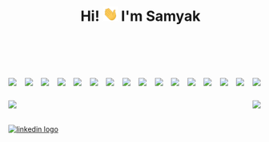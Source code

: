 <ul align="center">
  <h1 style="display: inline-block">
    Hi! <img src="https://raw.githubusercontent.com/ABSphreak/ABSphreak/master/gifs/Hi.gif" width="30px" /> I'm Samyak
  </h1>
</ul>

<br /><br /><br />

###

<div style="display: flex; align-items: center; justify-content: center; gap: 20px;">
  <!-- Left side: Other GIFs and icons -->
  <div style="flex: 1 1 auto;">
    <div style="display: flex; flex-wrap: wrap; gap: 16px; justify-content: space-between;">
      
  <a href="#" target="_blank">
        <img src="https://media3.giphy.com/media/v1.Y2lkPTc5MGI3NjExZXp2em45aHZ1eWpzZGxmN295YW9zbjZscGFzYnRobzFiOHhqczE4diZlcD12MV9pbnRlcm5hbF9naWZfYnlfaWQmY3Q9Zw/SvFocn0wNMx0iv2rYz/giphy.gif" height="90" />
      </a>

  <a href="https://python.org/" target="_blank"  style="padding-bottom: 10px;" >
        <img src="https://media1.giphy.com/media/KAq5w47R9rmTuvWOWa/giphy.gif" height="90" />
      </a>

  <a href="https://www.docker.com/" target="_blank" style="padding-bottom: 10px;">
        <img src="https://raw.githubusercontent.com/itsksaurabh/itsksaurabh/master/assets/docker.gif" height="80" />
      </a>

  <a href="https://www.djangoproject.com/" target="_blank"  style="padding-bottom: 10px;">
        <img src="https://www.edgica.com/wp-content/files/django-logo-big.jpg" height="80" />
      </a>

   <a href="https://www.djangoproject.com/" target="_blank">
        <img src="https://media2.giphy.com/media/eNAsjO55tPbgaor7ma/source.gif" height="80" />
      </a>

   <a href="https://nodejs.org/" target="_blank"  style="padding-bottom: 10px;">
        <img src="https://images-cdn.openxcell.com/wp-content/uploads/2024/07/25090553/nodejs-inner.webp" height="80" />
      </a>

   <a href="https://www.arduino.cc/" target="_blank"  style="padding-bottom: 10px;">
        <img src="https://cdn.worldvectorlogo.com/logos/arduino-1.svg" height="80" />
      </a>

  <a href="https://www.postgresql.org/" target="_blank"   style="padding-bottom: 10px;">
        <img src="https://cdn.jsdelivr.net/gh/devicons/devicon/icons/postgresql/postgresql-original.svg" height="80" />
      </a>

   <a href="#" target="_blank"  style="padding-bottom: 10px;">
        <img src="https://i.pinimg.com/736x/c2/66/4d/c2664dcf18d2fd777aa954df6cd113a2.jpg" height="80" />
      </a>

  <a href="https://www.mysql.com/" target="_blank"  style="padding-bottom: 10px;">
        <img src="https://cdn.jsdelivr.net/gh/devicons/devicon/icons/mysql/mysql-original.svg" height="80" />
      </a>

   <a href="https://redis.io/" target="_blank"  style="padding-bottom: 10px;">
        <img src="https://cdn.jsdelivr.net/gh/devicons/devicon/icons/redis/redis-original.svg" height="80" />
      </a>

  <a href="https://docs.celeryq.dev/en/stable/" target="_blank"  style="padding-bottom: 10px;">
        <img src="https://camo.githubusercontent.com/c0ab2653116b7be542bf9a2a03640ba9c56f9f4aad0c103a8a4494b67c9b58e8/68747470733a2f2f75706c6f61642e77696b696d656469612e6f72672f77696b6970656469612f636f6d6d6f6e732f312f31392f43656c6572795f6c6f676f2e706e67" height="80" />
      </a>

  <a href="https://www.adobe.com/products/photoshop.html" target="_blank">
        <img src="https://upload.wikimedia.org/wikipedia/commons/thumb/a/af/Adobe_Photoshop_CC_icon.svg/512px-Adobe_Photoshop_CC_icon.svg.png" height="80" />
      </a>

  <a href="https://developer.mozilla.org/en-US/docs/Web/HTML" target="_blank">
        <img src="https://www.w3.org/html/logo/downloads/HTML5_Logo_512.png" height="80" />
      </a>

   <a href="https://developer.mozilla.org/en-US/docs/Web/CSS" target="_blank">
        <img src="https://upload.wikimedia.org/wikipedia/commons/d/d5/CSS3_logo_and_wordmark.svg" height="80" />
      </a>

   <a href="https://git-scm.com/" target="_blank">
        <img src="https://upload.wikimedia.org/wikipedia/commons/thumb/3/3f/Git_icon.svg/2048px-Git_icon.svg.png" height="80" />
      </a>

   <a href="https://www.mongodb.com/" target="_blank">
        <img src="https://www.svgrepo.com/show/331488/mongodb.svg" height="80" />
      </a>

  <a href="https://tailwindcss.com/" target="_blank">
        <img src="https://upload.wikimedia.org/wikipedia/commons/thumb/d/d5/Tailwind_CSS_Logo.svg/1200px-Tailwind_CSS_Logo.svg.png" height="80" />
      </a>
      
  </div>
  </div>
</div>

  <!-- Right side: First GIF -->


</div>

###

<!-- Connect with Me -->
<div align="left" style="margin-top: 30px;">
  <a href="https://www.linkedin.com/in/samyak-choudhary-91b710284/" target="_blank">
    <img src="https://img.shields.io/static/v1?message=LinkedIn&logo=linkedin&color=0077B5&logoColor=white&style=for-the-badge" height="40" alt="linkedin logo" />
  </a>
</div>

###
